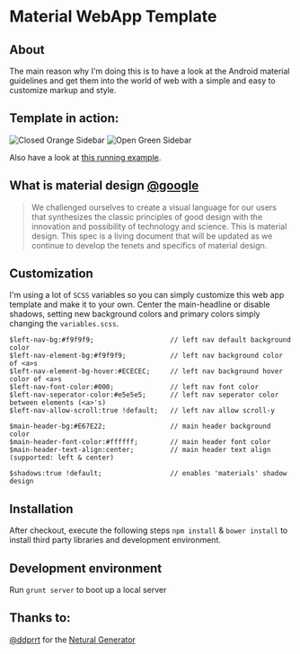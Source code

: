 # Material WebApp Template

## About
The main reason why I'm doing this is to have a look at the Android material guidelines and get them into the world of web with a simple and easy to customize markup and style.

## Template in action:
![Closed Orange Sidebar](http://adtime.at/projects/github/mwat-closed-sidebar-small.png)
![Open Green Sidebar](http://adtime.at/projects/github/mwat-open-sidebar-green-small.png)

Also have a look at [this running example].

## What is material design [@google]
> We challenged ourselves to create a visual language for our users that synthesizes the classic principles of good design with the innovation and possibility of technology and science. This is material design. This spec is a living document that will be updated as we continue to develop the tenets and specifics of material design.

## Customization
I'm using a lot of `SCSS` variables so you can simply customize this web app template and make it to your own. Center the main-headline or disable shadows, setting new background colors and primary colors simply changing the `variables.scss`.

    $left-nav-bg:#f9f9f9;			        // left nav default background color
    $left-nav-element-bg:#f9f9f9;		    // left nav background color of <a>s
    $left-nav-element-bg-hover:#ECECEC;     // left nav background hover color of <a>s
    $left-nav-font-color:#000;			    // left nav font color
    $left-nav-seperator-color:#e5e5e5;	    // left nav seperator color between elements (<a>'s)
    $left-nav-allow-scroll:true !default;   // left nav allow scroll-y
    
    $main-header-bg:#E67E22;				// main header background color
    $main-header-font-color:#ffffff;		// main header font color
    $main-header-text-align:center;		    // main header text align (supported: left & center)
    
    $shadows:true !default;					// enables 'materials' shadow design

## Installation

After checkout, execute the following steps `npm install` & `bower install` to install third party libraries and development environment.

## Development environment

Run `grunt server` to boot up a local server

## Thanks to:
[@ddprrt] for the [Netural Generator]

[@google]:http://www.google.com/design/spec/material-design/introduction.html
[@ddprrt]:https://github.com/ddprrt
[Netural Generator]:https://github.com/ddprrt/generator-netural
[this running example]:http://adtime.at/projects/github/material-webapp-template/
